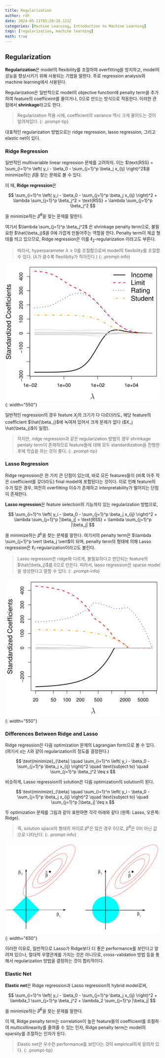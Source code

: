 ```yaml
---
title: Regularization
author: rdh
date: 2024-05-11T05:29:18.121Z
categories: [Machine Learning, Introduction to Machine Learning]
tags: [regularization, machine learning]
math: true
---
```

## Regularization
**Regularization**은 model의 flexibility를 조절하여 overfitting을 방지하고, model의 성능을 향상시키기 위해 사용되는 기법을 말한다. 주로 regression analysis와 machine learning에서 사용된다.

Regularization은 일반적으로 model의 objective function에 penalty term을 추가하여 feature의 coefficeint를 줄이거나, 0으로 만드는 방식으로 작동한다. 이러한 관점에서 **shrinkage**라고도 한다. 

> Regularization 적용 시에, coefficient의 variance 역시 크게 줄어드는 것이 알려져있다.
{: .prompt-tip}

대표적인 regularization 방법으로는 ridge regression, lasso regression, 그리고 elastic net이 있다.

### Ridge Regression
일반적인 multivariable linear regression 문제를 고려하자. 이는 $\text{RSS} = \sum_{i=1}^n \left( y_i - \beta_0 - \sum_{j=1}^p \beta_j x_{ij} \right)^2$을 minimize하는 $\hat{\beta}$을 찾는 문제로 볼 수 있다.

이 때, **Ridge regression**은 

$$
\sum_{i=1}^n \left( y_i - \beta_0 - \sum_{j=1}^p \beta_j x_{ij} \right)^2 + \lambda \sum_{j=1}^p \beta_j^2 = \text{RSS} + \lambda \sum_{j=1}^p \beta_j^2
$$

을 minimize하는 $\hat{\beta}^R$을 찾는 문제를 말한다.

여기서 $\lambda \sum_{j=1}^p \beta_j^2$ 은 shrinkage penalty term으로, 불필요한 $\hat{\beta_j}$을 0에 가깝게 만들어주는 역할을 한다. Penalty term이 제곱 형태를 띄고 있으므로, Ridge regression은 이를 $\ell_2$-regularization 이라고도 부른다.

> 따라서, hyperparameter $\lambda \ge 0$를 조절함으로써 model의 flexibility를 조절할 수 있다. ($\lambda$가 클수록 flexilibity가 작아진다.)
{: .prompt-info}

![](/assets/img/regularization-01.png){: width="550"}

일반적인 regression의 경우 feature $X_j$의 크기가 다 다르더라도, 해당 feature의 coefficient $\hat{\beta_j}$에 녹여져 있어서 크게 문제가 없다 ($X_j \hat{\beta_j}$이 일정).

> 하지만, ridge regression과 같은 regularization 방법의 경우 shrinkage penlaty term이 존재하므로 feature들에 대해 모두 standardization을 진행한 후에 학습을 하는 것이 좋다.
{: .prompt-tip}

### Lasso Regression
Ridge regression은 한 가지 큰 단점이 있는데, 바로 모든 features들이 (비록 아주 작은 coefficient를 갖더라도) final model에 포함된다는 것이다. 이로 인해 feature의 수가 많은 경우, 여전히 overfitting 이슈가 존재하고 interpretability가 떨어지는 단점이 존재한다. 

**Lasso regression**은 feature selection의 기능까지 있는 regularization 방법으로, 

$$
\sum_{i=1}^n \left( y_i - \beta_0 - \sum_{j=1}^p \beta_j x_{ij} \right)^2 + \lambda \sum_{j=1}^p |\beta_j| = \text{RSS} + \lambda \sum_{j=1}^p |\beta_j|
$$

을 minimize하는 $\hat{\beta}^L$을 찾는 문제를 말한다. 여기서의 penalty term은 $\lambda \sum_{j=1}^p \vert \beta_j \vert$이 되며, penalty term의 형태에 의해 Lasso regression은 $\ell_1$-regularization이라고도 불린다.

> Lasso regression은 ridge와 다르게, 불필요하다고 판단되는 feature의 $\hat{\beta_j}$를 0으로 만든다. 따라서, lasso regression은 sparse model을 생성한다고 말할 수 있다.
{: .prompt-info}

![](/assets/img/regularization-02.png){: width="550"}

### Differences Between Ridge and Lasso
Ridge regression은 다음 optimization 문제의 Lagrangian form으로 볼 수 있다. (여기서 $s$는 $\lambda$와 같이 regularization의 정도를 결정한다.)

$$
\text{minimize}_{\beta} \quad \sum_{i=1}^n \left( y_i - \beta_0 - \sum_{j=1}^p \beta_j x_{ij} \right)^2 \quad \text{subject to} \quad \sum_{j=1}^p \beta_j^2 \leq s
$$

비슷하게, Lasso regression의 solution은 다음 optimization의 solution이 된다.

$$
\text{minimize}_{\beta} \quad \sum_{i=1}^n \left( y_i - \beta_0 - \sum_{j=1}^p \beta_j x_{ij} \right)^2 \quad \text{subject to} \quad \sum_{j=1}^p |\beta_j| \leq s
$$

두 optimization 문제를 그림과 같이 표현하면 각각 아래와 같다 (왼쪽: Lasso, 오른쪽: Ridge).

> 즉, solution space의 형태의 차이로 $\hat{\beta}^L$은 많은 경우 0으로, $\hat{\beta}^R$은 0이 아닌 값으로 나타난다.
{: .prompt-info}

![](/assets/img/regularization-03.png){: width="650"}

이러한 이유로, 일반적으로 Lasso가 Ridge보다 더 좋은 performance를 보인다고 알려져 있으나, 절대적 우열관계를 가지는 것은 아니므로, cross-validation 방법 등을 통해서 regularization 방법을 결정하는 것이 합리적이다.

### Elastic Net
**Elastic net**은 Ridge regression과 Lasso regression의 hybrid model로써,

$$
\sum_{i=1}^n \left( y_i - \beta_0 - \sum_{j=1}^p \beta_j x_{ij} \right)^2 + \lambda_1 \sum_{j=1}^p \beta_j^2 + \lambda_2 \sum_{j=1}^p |\beta_j|
$$

을 minimize하는 $\hat{\beta}^E$을 찾는 문제를 말한다. 

이 때, Ridge penalty term는 correlation이 높은 feature들의 coefficient를 조절하여 multicollinearity를 줄여줄 수 있는 인자, Ridge penalty term는 model의 sparsity를 조절하는 인자가 된다.

> Elastic net은 우수한 performance를 보인다는 것이 empirical하게 알려져 있다.
{: .prompt-tip}


